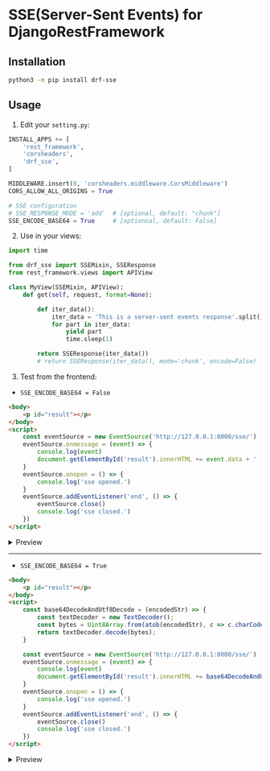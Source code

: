 # SSE(Server-Sent Events) for DjangoRestFramework

## Installation

```bash
python3 -m pip install drf-sse
```

## Usage

1. Edit your `setting.py`:

```python
INSTALL_APPS += [
    'rest_framework',
    'corsheaders',
    'drf_sse',
]

MIDDLEWARE.insert(0, 'corsheaders.middleware.CorsMiddleware')
CORS_ALLOW_ALL_ORIGINS = True

# SSE configuration
# SSE_RESPONSE_MODE = 'add'  # [optional, default: "chunk"]
SSE_ENCODE_BASE64 = True     # [optionnal, default: False]
```

2. Use in your views:

```python
import time

from drf_sse import SSEMixin, SSEResponse
from rest_framework.views import APIView

class MyView(SSEMixin, APIView):
    def get(self, request, format=None):

        def iter_data():
            iter_data = 'This is a server-sent events response'.split()
            for part in iter_data:
                yield part
                time.sleep(1)

        return SSEResponse(iter_data())
        # return SSEResponse(iter_data(), mode='chunk', encode=False)  # will overwrite settings
```

3. Test from the frontend:

- `SSE_ENCODE_BASE64 = False`

```html
<body>
    <p id="result"></p>
</body>
<script>
    const eventSource = new EventSource('http://127.0.0.1:8000/sse/')
    eventSource.onmessage = (event) => {
        console.log(event)
        document.getElementById('result').innerHTML += event.data + ' '
    }
    eventSource.onopen = () => {
        console.log('sse opened.')
    }
    eventSource.addEventListener('end', () => {
        eventSource.close()
        console.log('sse closed.')
    })
</script>
```

<details>
<summary>Preview</summary>
<img src="https://suqingdong.github.io/drf_sse/src/sse.png" widt="60%"/>
</details>

---

- `SSE_ENCODE_BASE64 = True`

```html
<body>
    <p id="result"></p>
</body>
<script>
    const base64DecodeAndUtf8Decode = (encodedStr) => {
        const textDecoder = new TextDecoder();
        const bytes = Uint8Array.from(atob(encodedStr), c => c.charCodeAt(0));
        return textDecoder.decode(bytes);
    }

    const eventSource = new EventSource('http://127.0.0.1:8000/sse/')
    eventSource.onmessage = (event) => {
        console.log(event)
        document.getElementById('result').innerHTML += base64DecodeAndUtf8Decode(event.data) + ' '
    }
    eventSource.onopen = () => {
        console.log('sse opened.')
    }
    eventSource.addEventListener('end', () => {
        eventSource.close()
        console.log('sse closed.')
    })
</script>
```

<details>
<summary>Preview</summary>
<img src="https://suqingdong.github.io/drf_sse/src/sse-encode.png" widt="60%"/>
</details>
